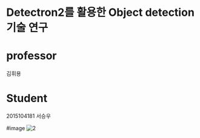 # Detectron2를 활용한 Object detection 기술 연구

# professor
김휘용

# Student
2015104181 서승우


#image
![2](https://user-images.githubusercontent.com/101958056/161581542-d6dd5f06-796c-45aa-879c-6a1618630388.jpg)
